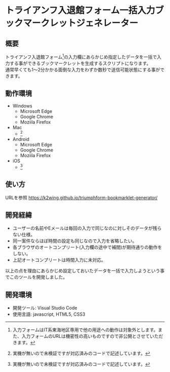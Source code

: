 # トライアンフ入退館フォーム一括入力ブックマークレットジェネレーター
## 概要

トライアンフ入退館フォーム[^1]の入力欄にあらかじめ指定したデータを一括で入力する事ができるブックマークレットを生成するスクリプトになります。<br>
通常早くても1～2分かかる面倒な入力をわずか数秒で送信可能状態にする事ができます。

[^1]:入力フォームはIT系東海地区専用で他の用途への動作は対象外とします。また、入力フォームのURLは機密性の高いものですので非公開とさせていただきます。

## 動作環境

- Windows
  - Microsoft Edge
  - Google Chrome
  - Moziila Firefox
- Mac
  - [^2]
- Android
  - Microsoft Edge
  - Google Chrome
  - Moziila Firefox
- iOS
  - [^2]
  
[^2]:実機が無いので未検証ですが対応済みのコードで記述しています。

## 使い方

URLを参照 https://k2wing.github.io/triumphform-bookmarklet-generator/

## 開発経緯

- ユーザーの名前やEメールは毎回の入力で同じなのに対しそのデータが残らない仕様。
- 同一案件ならほぼ時間の設定も同じなので入力を省略したい。
- 各ブラウザのオートコンプリート(入力欄の途中で補間)が期待通りの動作をしない。
- 上記オートコンプリートは時間入力に未対応。

以上の点を理由にあらかじめ設定しておいたデータを一括で入力しようという事でこのツールを開発しました。
<!-- 
ユーザーの名前やEメールは毎回の入力で同じなのに対しそのデータが次回入力で残っていない仕様なため、あらかじめ設定しておいたデータを一括で入力しよう・・・という事でこのツールを開発しました。
各ブラウザには入力欄の途中で補間してくれる「オートコンプリート」という機能がありますが期待通りの動作をしない事や時間入力には対応しておらずこの問題を解消するには不十分でした。
-->

## 開発環境

- 開発ツール: Visual Studio Code
- 使用言語: javascript, HTML5, CSS3
